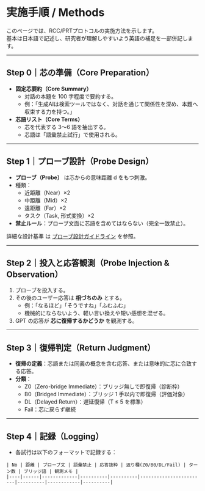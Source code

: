 # 実施手順 / Methods

このページでは、RCC/PRTプロトコルの実施方法を示します。  
基本は日本語で記述し、研究者が理解しやすいよう英語の補足を一部併記します。

---

## Step 0｜芯の準備（Core Preparation）
- **固定芯要約（Core Summary）**  
  - 対話の本題を 100 字程度で要約する。  
  - 例：「生成AIは検索ツールではなく、対話を通じて関係性を深め、本題へ収束する力を持つ。」
- **芯語リスト（Core Terms）**  
  - 芯を代表する 3〜6 語を抽出する。  
  - 芯語は「語彙禁止試行」で使用される。

---

## Step 1｜プローブ設計（Probe Design）
- **プローブ（Probe）** は芯からの意味距離 d をもつ刺激。  
- 種類：  
  - 近距離（Near）×2  
  - 中距離（Mid）×2  
  - 遠距離（Far）×2  
  - タスク（Task, 形式変換）×2  
- **禁止ルール**：プローブ文面に芯語を含めてはならない（完全一致禁止）。  

 詳細な設計基準 は [プローブ設計ガイドライン](../../protocols/jp/probe_guidelines.md) を参照。
 
---

## Step 2｜投入と応答観測（Probe Injection & Observation）
1. プローブを投入する。  
2. その後のユーザー応答は **相づちのみ** とする。  
   - 例：「なるほど」「そうですね」「ふむふむ」  
   - 機械的にならないよう、軽い言い換えや短い感想を混ぜる。  
3. GPT の応答が **芯に復帰するかどうか** を観測する。  

---

## Step 3｜復帰判定（Return Judgment）
- **復帰の定義**：芯語または同義の概念を含む応答、または意味的に芯に合致する応答。  
- **分類**：  
  - Z0（Zero-bridge Immediate）：ブリッジ無しで即復帰（診断枠）  
  - B0（Bridged Immediate）：ブリッジ 1 手以内で即復帰（評価対象）  
  - DL（Delayed Return）：遅延復帰（T ≤ 5 を標準）  
  - Fail：芯に戻らず継続  

---

## Step 4｜記録（Logging）
- 各試行は以下のフォーマットで記録する：  

```
| No | 距離 | プローブ文 | 語彙禁止 | 応答抜粋 | 返り種(Z0/B0/DL/Fail) | ターン数 | ブリッジ語 | 観測メモ |
|----|------|-------------|----------|----------|------------------------|----------|------------|----------|
```

